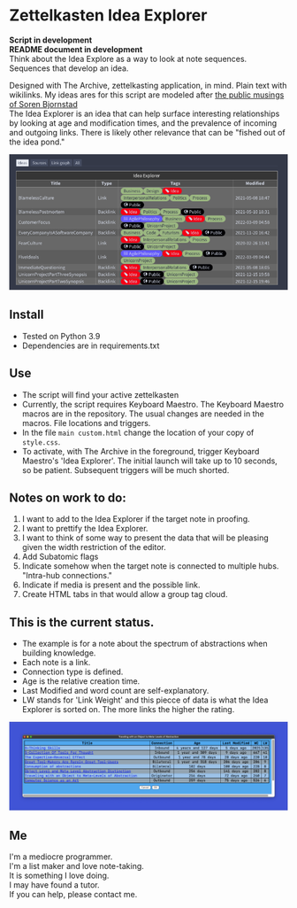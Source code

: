 # Zettelkasten Idea Explorer  
**Script in development**  
**README document in development**  
Think about the Idea Explore as a way to look at note sequences. Sequences that develop an idea.

Designed with The Archive, zettelkasting application, in mind. Plain text with wikilinks. 
My ideas ares for this script are modeled after [the public musings of Soren Bjornstad](https://zettelkasten.sorenbjornstad.com/#ImprovementOfDailyWork)  
The Idea Explorer is an idea that can help surface interesting relationships by looking at age and modification times, and the prevalence of incoming and outgoing links. There is likely other relevance that can be "fished out of the idea pond."

![Soren's Idea Explorer](media/Soren'sIdeaExplorer.png)

## Install
- Tested on Python 3.9
- Dependencies are in requirements.txt

## Use
- The script will find your active zettelkasten
- Currently, the script requires Keyboard Maestro. The Keyboard Maestro macros are in the repository. The usual changes are needed in the macros. File locations and triggers.
- In the file `main custom.html` change the location of your copy of `style.css`.
- To activate, with The Archive in the foreground, trigger Keyboard Maestro's 'Idea Explorer'. The initial launch will take up to 10 seconds, so be patient. Subsequent triggers will be much shorted. 

## Notes on work to do:

1. I want to add to the Idea Explorer if the target note in proofing.
2. I want to prettify the Idea Explorer.
3. I want to think of some way to present the data that will be pleasing given the width restriction of the editor.
4. Add Subatomic flags 
5. Indicate somehow when the target note is connected to multiple hubs. "Intra-hub connections."
6.  Indicate if media is present and the possible link.
7.  Create HTML tabs in that would allow a group tag cloud.



## This is the current status.
- The example is for a note about the spectrum of abstractions when building knowledge.
- Each note is a link.
- Connection type is defined.
- Age is the relative creation time.
- Last Modified and word count are self-explanatory.
- LW stands for 'Link Weight' and this piecce of data is what the Idea Explorer is sorted on. The more links the higher the rating.

 
![Zettel Idea Navigator](media/5-2-23status.png)


## Me
I'm a mediocre programmer.  
I'm a list maker and love note-taking.  
It is something I love doing.  
I may have found a tutor.  
If you can help, please contact me.
